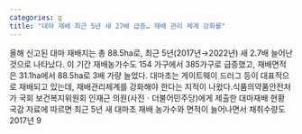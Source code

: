 ```yaml
---
categories: g
title: "대마 재배 최근 5년 새 27배 급증… 재배 관리 체계 강화를"
---
```

올해 신고된 대마 재배지는 총 88.5ha로, 최근 5년(2017년→2022년) 새 2.7배 늘어난 것으로 나타났다. 이 기간 재배농가수도 154 가구에서 385가구로 급증했고, 재배면적은 31.1ha에서 88.5ha로 3배 가량 늘었다. 대마초는 게이트웨이 드러그 등이 대표적으로 재배되고 있는데, 재배관리체계를 강화해야 한다는 지적이 나왔다.식품의약품안전처가 국회 보건복지위원회 인재근 의원(사진ㆍ더불어민주당)에게 제출한 대마재배 현황 국감 자료에 따르면 최근 5년 새 대마초 재배 농가수와 면적이 늘어나면서 채취수량도 2017년 9